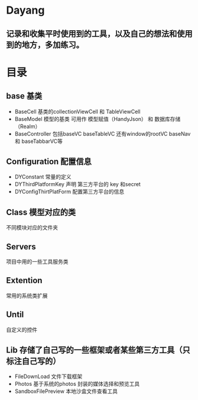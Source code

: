 # Dayang
## 记录和收集平时使用到的工具，以及自己的想法和使用到的地方，多加练习。
# 目录
## base 基类
* BaseCell  基类的collectionViewCell 和 TableViewCell
* BaseModel 模型的基类 可用作 模型赋值（HandyJson） 和 数据库存储（Realm）
* BaseController 包括baseVC baseTableVC 还有window的rootVC baseNav 和 baseTabbarVC等
## Configuration 配置信息
* DYConstant 常量的定义
* DYThirdPlatformKey 声明 第三方平台的 key 和secret
* DYConfigThirtPlatForm 配置第三方平台的信息
## Class 模型对应的类
 不同模块对应的文件夹
 ## Servers
 项目中用的一些工具服务类
 ## Extention
 常用的系统类扩展
 ## Until
 自定义的控件
 ## Lib 存储了自己写的一些框架或者某些第三方工具（只标注自己写的）
 * FileDownLoad 文件下载框架
 * Photos  基于系统的photos 封装的媒体选择和预览工具
 * SandboxFilePreview  本地沙盒文件查看工具
